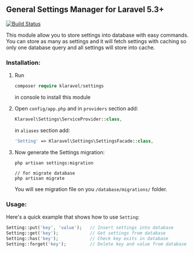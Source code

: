 ## General Settings Manager for Laravel 5.3+
[![Build Status](https://travis-ci.org/klaravel/settings.svg)](https://travis-ci.org/klaravel/settings)

This module allow you to store settings into database with easy commands. You can store as many as settings and it will fetch settings with caching so only one database query and all settings will store into cache.

### Installation:

1. Run
   ```php
   composer require klaravel/settings
   ```     
   in console to install this module

2. Open `config/app.php` and in `providers` section add:
 
    ```php
    Klaravel\Settings\ServiceProvider::class,
    ```

    in `aliases` section add:

    ```php
    'Setting' => Klaravel\Settings\SettingsFacade::class,
    ```
3. Now generate the Settings migration:

    ```
    php artisan settings:migration

    // for migrate database
    php artisan migrate
    ```
    You will see migration file on you `/database/migrations/` folder.

### Usage:
Here's a quick example that shows how to use `Setting`:

```php
Setting::put('key', 'value');   // Insert settings into database
Setting::get('key');            // Get settings from database
Setting::has('key');            // Check key exits in database
Setting::forget('key');         // Delete key and value from database
```
